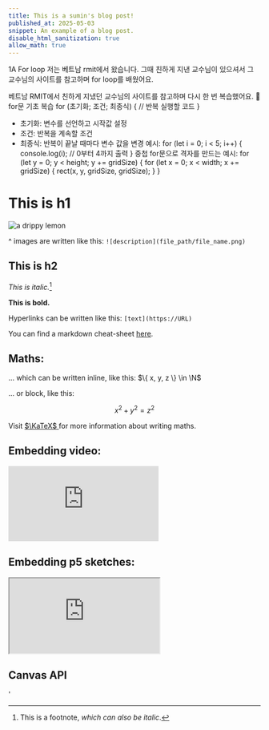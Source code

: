 ```yaml
---
title: This is a sumin's blog post!
published_at: 2025-05-03
snippet: An example of a blog post.
disable_html_sanitization: true
allow_math: true
---
```


1A
For loop
저는 베트남 rmit에서 왔습니다. 그때 친하게 지낸 교수님이 있으셔서 그 교수님의 사이트를 참고하며 for loop를 배웠어요.

베트남 RMIT에서 친하게 지냈던 교수님의 사이트를 참고하며 다시 한 번 복습했어요.
📌 for문 기초 복습
for (초기화; 조건; 최종식) {
// 반복 실행할 코드
}

- 초기화: 변수를 선언하고 시작값 설정
- 조건: 반복을 계속할 조건
- 최종식: 반복이 끝날 때마다 변수 값을 변경
  예시:
  for (let i = 0; i < 5; i++) {
  console.log(i); // 0부터 4까지 출력
  }
  중첩 for문으로 격자를 만드는 예시:
  for (let y = 0; y < height; y += gridSize) {
  for (let x = 0; x < width; x += gridSize) {
  rect(x, y, gridSize, gridSize);
  }
  }

# This is h1

![a drippy lemon](logo.svg)

^ images are written like this: `![description](file_path/file_name.png)`

## This is h2

_This is italic._[^1]

[^1]: This is a footnote, _which can also be italic_.

**This is bold.**

Hyperlinks can be written like this: `[text](https://URL)`

You can find a markdown cheat-sheet [here](https://www.markdownguide.org/cheat-sheet/).

## Maths:

... which can be written inline, like this: $\{ x, y, z \} \in \N$

... or block, like this:

$$ x^2 + y^2 = z^2 $$

Visit [ $\KaTeX$ ](https://katex.org/docs/supported#fractions-and-binomials) for more information about writing maths.

## Embedding video:

<iframe id="coding_train_video" src="https://www.youtube.com/embed/rI_y2GAlQFM?si=RDgjkpunxk1mQzMI" title="YouTube video player" frameborder="0" allow="accelerometer; autoplay; clipboard-write; encrypted-media; gyroscope; picture-in-picture; web-share" referrerpolicy="strict-origin-when-cross-origin" allowfullscreen></iframe>

<script type="module">

    console.log (`hello world! 🚀`)

    const iframe  = document.getElementById (`coding_train_video`)
    iframe.width  = iframe.parentNode.scrollWidth
    iframe.height = iframe.width * 9 / 16

</script>

## Embedding p5 sketches:

<iframe id="falling_falling" src="https://editor.p5js.org/capogreco/full/Fkg05m7aA"></iframe>

<script type="module">

    const iframe  = document.getElementById (`falling_falling`)
    iframe.width  = iframe.parentNode.scrollWidth
    iframe.height = iframe.width * 9 / 16 + 42

</script>

## Canvas API

<canvas id="canvas_example"></canvas>

<script type="module">
    const cnv = document.getElementById (`canvas_example`)
    cnv.width = cnv.parentNode.scrollWidth
    cnv.height = cnv.width * 9 / 16

    const ctx = cnv.getContext (`2d`)
    const pos = {
        x: -100,
        y: cnv.height / 2 - 50
    }
    
    function draw_frame () {
        ctx.fillStyle = `turquoise`
        ctx.fillRect (0, 0, cnv.width, cnv.height)

        ctx.fillStyle = `hotpink`
        ctx.fillRect (pos.x, pos.y, 100, 100)

        pos.x += 2

        if (pos.x > cnv.width) {
            pos.x = -100
        }

        requestAnimationFrame (draw_frame)
    }

    draw_frame ()
</script> '
